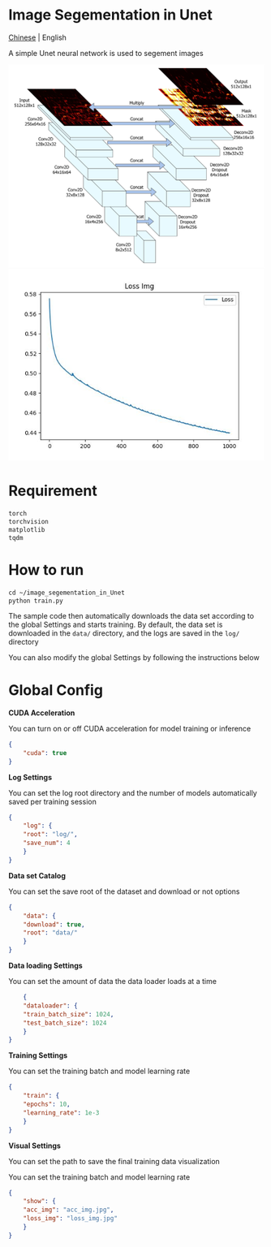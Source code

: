 # Image Segementation in Unet

[Chinese](README_cn.md) | English

A simple Unet neural network is used to segement images

![img](asset/Unet.png)
![img](asset/loss_img.jpg)

# Requirement

```
torch
torchvision
matplotlib
tqdm
```

# How to run

```
cd ~/image_segementation_in_Unet
python train.py
```

The sample code then automatically downloads the data set according to the global Settings and starts training. By default, the data set is downloaded in the <code>data/</code> directory, and the logs are saved in the <code>log/</code> directory

You can also modify the global Settings by following the instructions below

# Global Config

**CUDA Acceleration**

You can turn on or off CUDA acceleration for model training or inference

```config.json
{
    "cuda": true
}
```

**Log Settings**

You can set the log root directory and the number of models automatically saved per training session

```config.json
{
    "log": {
    "root": "log/",
    "save_num": 4
    }
}
```

**Data set Catalog**

You can set the save root of the dataset and download or not options

```config.json
{
    "data": {
    "download": true,
    "root": "data/"
    }
}
```

**Data loading Settings**

You can set the amount of data the data loader loads at a time

```config.json
    {
    "dataloader": {
    "train_batch_size": 1024,
    "test_batch_size": 1024
    }
}
```

**Training Settings**

You can set the training batch and model learning rate

```config.json
{
    "train": {
    "epochs": 10,
    "learning_rate": 1e-3
    }
}
```

**Visual Settings**

You can set the path to save the final training data visualization

You can set the training batch and model learning rate

```config.json
{
    "show": {
    "acc_img": "acc_img.jpg",
    "loss_img": "loss_img.jpg"
    }
}
```